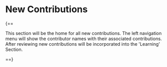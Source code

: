 # New Contributions

{==

This section will be the home for all new contributions. The left navigation menu will show the contributor names with their associated contributions. After reviewing new contributions will be incorporated into the 'Learning' Section.

==}

